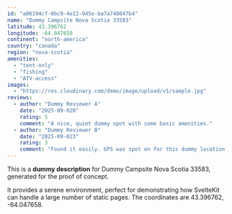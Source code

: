 ```yaml
---
id: "a06194cf-0bc9-4e12-945e-ba7a740047b4"
name: "Dummy Campsite Nova Scotia 33583"
latitude: 43.396762
longitude: -64.047658
continent: "north-america"
country: "canada"
region: "nova-scotia"
amenities:
  - "tent-only"
  - "fishing"
  - "ATV-access"
images:
  - "https://res.cloudinary.com/demo/image/upload/v1/sample.jpg"
reviews:
  - author: "Dummy Reviewer A"
    date: "2025-09-020"
    rating: 5
    comment: "A nice, quiet dummy spot with some basic amenities."
  - author: "Dummy Reviewer B"
    date: "2025-09-023"
    rating: 3
    comment: "Found it easily. GPS was spot on for this dummy location."
---
```


This is a **dummy description** for Dummy Campsite Nova Scotia 33583, generated for the proof of concept.

It provides a serene environment, perfect for demonstrating how SvelteKit can handle a large number of static pages. The coordinates are 43.396762, -64.047658.

